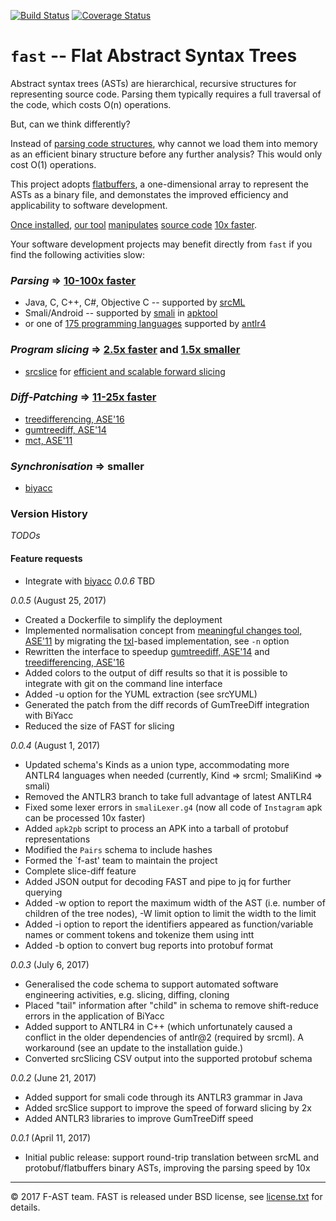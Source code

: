 [![Build Status](https://travis-ci.org/f-ast/fast.svg?branch=master)](https://travis-ci.org/f-ast/fast)
[![Coverage Status](https://coveralls.io/repos/github/f-ast/fast/badge.svg?branch=master)](https://coveralls.io/github/f-ast/fast?branch=master)

# `fast` -- Flat Abstract Syntax Trees

Abstract syntax trees (ASTs) are hierarchical, recursive structures for
representing source code.  Parsing them typically requires a full traversal of
the code, which costs O(n) operations.  

But, can we think differently?

Instead of [parsing code structures](doc/architecture.md), why cannot we load
them into memory as an efficient binary structure before any further analysis?
This would only cost O(1) operations.

This project adopts [flatbuffers](https://github.com/google/flatbuffers), a
one-dimensional array to represent the ASTs as a binary file, and demonstates
the improved efficiency and applicability to software development.

[Once installed](doc/installation.md), [our tool](doc/options.md)
[manipulates](doc/usage.md) [source code](doc/example.md) [10x
faster](doc/performance.md). 

Your software development projects may benefit directly from `fast` if you find
the following activities slow:

### *Parsing* => [10-100x faster](doc/performance.md)
* Java, C, C++, C#, Objective C -- supported by [srcML](http://www.srcml.org/)
* Smali/Android -- supported by [smali](https://github.com/JesusFreke/smali) in [apktool](https://ibotpeaches.github.io/Apktool)
* or one of [175 programming languages](https://github.com/antlr/grammars-v4) supported by [antlr4](https://github.com/antlr/antlr4)
### *Program slicing* => [2.5x faster](doc/performance.md) and [1.5x smaller](doc/performance.md)
* [srcslice](https://github.com/srcML/srcSlice) for [efficient and scalable forward slicing](http://www.cs.kent.edu/~jmaletic/papers/JSEP14.pdf)
### *Diff-Patching* => [11-25x faster](doc/performance.md)
* [treedifferencing, ASE'16](https://github.com/FAU-Inf2/treedifferencing)
* [gumtreediff, ASE'14](https://github.com/GumTreeDiff/gumtree)
* [mct, ASE'11](https://github.com/f-ast/meaningful-changes)
### *Synchronisation* => smaller
* [biyacc](http://biyacc.yozora.moe)

### Version History

*TODOs* 

#### Feature requests ####
* Integrate with [biyacc](http://biyacc.yozora.moe)
*0.0.6* TBD

*0.0.5* (August 25, 2017)
* Created a Dockerfile to simplify the deployment
* Implemented normalisation concept from [meaningful changes tool, ASE'11](https://github.com/f-ast/meaningful-changes)
  by migrating the [txl](http://txl.ca)-based implementation, see `-n` option
* Rewritten the interface to speedup [gumtreediff, ASE'14](https://github.com/GumTreeDiff/gumtree) and [treedifferencing, ASE'16](https://github.com/FAU-Inf2/treedifferencing)
* Added colors to the output of diff results so that it is possible to integrate with git on the command line interface
* Added -u option for the YUML extraction (see srcYUML)
* Generated the patch from the diff records of GumTreeDiff integration with BiYacc
* Reduced the size of FAST for slicing

*0.0.4* (August 1, 2017)

* Updated schema's Kinds as a union type, accommodating more ANTLR4 languages when needed
  (currently, Kind => srcml; SmaliKind => smali)
* Removed the ANTLR3 branch to take full advantage of latest ANTLR4 
* Fixed some lexer errors in `smaliLexer.g4` (now all code of `Instagram` apk can be processed 10x faster)
* Added `apk2pb` script to process an APK into a tarball of protobuf representations
* Modified the `Pairs` schema to include hashes
* Formed the `f-ast' team to maintain the project
* Complete slice-diff feature
* Added JSON output for decoding FAST and pipe to jq for further querying
* Added -w option to report the maximum width of the AST (i.e. number of children of the tree nodes), -W limit option to limit the width to the limit
* Added -i option to report the identifiers appeared as function/variable names or comment tokens and tokenize them using intt
* Added -b option to convert bug reports into protobuf format

*0.0.3* (July 6, 2017)

* Generalised the code schema to support automated software engineering activities, e.g. slicing, diffing, cloning
* Placed "tail" information after "child" in schema to remove shift-reduce errors in the application of BiYacc
* Added support to ANTLR4 in C++ (which unfortunately caused a conflict in the older dependencies of antlr@2 (required by srcml).
  A workaround (see an update to the installation guide.)
* Converted srcSlicing CSV output into the supported protobuf schema

*0.0.2* (June 21, 2017)

* Added support for smali code through its ANTLR3 grammar in Java
* Added srcSlice support to improve the speed of forward slicing by 2x
* Added ANTLR3 libraries to improve GumTreeDiff speed

*0.0.1* (April 11, 2017)

* Initial public release: support round-trip translation between srcML and protobuf/flatbuffers binary ASTs, improving the parsing speed by 10x

---
© 2017 F-AST team. FAST is released under BSD license, see [license.txt](license.txt) for details.
